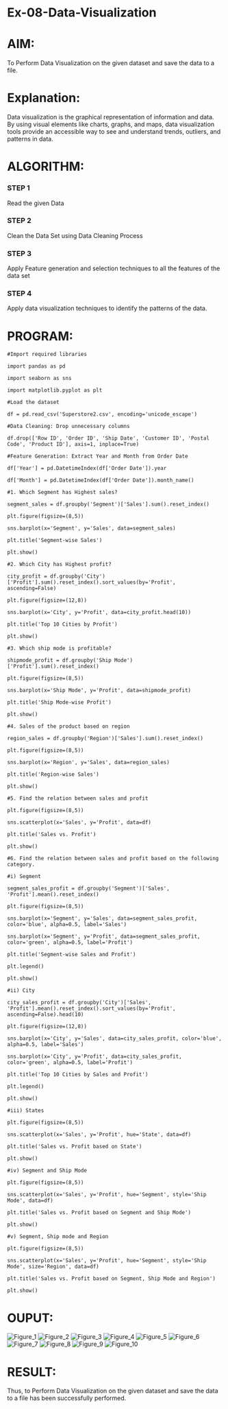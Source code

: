 # Ex-08-Data-Visualization

# AIM:

To Perform Data Visualization on the given dataset and save the data to a file. 

# Explanation:

Data visualization is the graphical representation of information and data. By using visual elements like charts, graphs, and maps, data visualization tools provide an accessible way to see and understand trends, outliers, and patterns in data.

# ALGORITHM:

### STEP 1

Read the given Data

### STEP 2

Clean the Data Set using Data Cleaning Process

### STEP 3

Apply Feature generation and selection techniques to all the features of the data set

### STEP 4

Apply data visualization techniques to identify the patterns of the data.

# PROGRAM:

    #Import required libraries

    import pandas as pd

    import seaborn as sns

    import matplotlib.pyplot as plt

    #Load the dataset

    df = pd.read_csv('Superstore2.csv', encoding='unicode_escape')

    #Data Cleaning: Drop unnecessary columns

    df.drop(['Row ID', 'Order ID', 'Ship Date', 'Customer ID', 'Postal Code', 'Product ID'], axis=1, inplace=True)

    #Feature Generation: Extract Year and Month from Order Date

    df['Year'] = pd.DatetimeIndex(df['Order Date']).year

    df['Month'] = pd.DatetimeIndex(df['Order Date']).month_name()

    #1. Which Segment has Highest sales?

    segment_sales = df.groupby('Segment')['Sales'].sum().reset_index()

    plt.figure(figsize=(8,5))

    sns.barplot(x='Segment', y='Sales', data=segment_sales)

    plt.title('Segment-wise Sales')

    plt.show()

    #2. Which City has Highest profit?

    city_profit = df.groupby('City')['Profit'].sum().reset_index().sort_values(by='Profit', ascending=False)

    plt.figure(figsize=(12,8))

    sns.barplot(x='City', y='Profit', data=city_profit.head(10))

    plt.title('Top 10 Cities by Profit')

    plt.show()

    #3. Which ship mode is profitable?

    shipmode_profit = df.groupby('Ship Mode')['Profit'].sum().reset_index()

    plt.figure(figsize=(8,5))

    sns.barplot(x='Ship Mode', y='Profit', data=shipmode_profit)

    plt.title('Ship Mode-wise Profit')

    plt.show()

    #4. Sales of the product based on region

    region_sales = df.groupby('Region')['Sales'].sum().reset_index()

    plt.figure(figsize=(8,5))

    sns.barplot(x='Region', y='Sales', data=region_sales)

    plt.title('Region-wise Sales')

    plt.show()

    #5. Find the relation between sales and profit

    plt.figure(figsize=(8,5))

    sns.scatterplot(x='Sales', y='Profit', data=df)

    plt.title('Sales vs. Profit')

    plt.show()

    #6. Find the relation between sales and profit based on the following category.

    #i) Segment

    segment_sales_profit = df.groupby('Segment')['Sales', 'Profit'].mean().reset_index()
    
    plt.figure(figsize=(8,5))
    
    sns.barplot(x='Segment', y='Sales', data=segment_sales_profit, color='blue', alpha=0.5, label='Sales')
    
    sns.barplot(x='Segment', y='Profit', data=segment_sales_profit, color='green', alpha=0.5, label='Profit')
    
    plt.title('Segment-wise Sales and Profit')
    
    plt.legend()
    
    plt.show()

    #ii) City

    city_sales_profit = df.groupby('City')['Sales', 'Profit'].mean().reset_index().sort_values(by='Profit', ascending=False).head(10)
    
    plt.figure(figsize=(12,8))
    
    sns.barplot(x='City', y='Sales', data=city_sales_profit, color='blue', alpha=0.5, label='Sales')
    
    sns.barplot(x='City', y='Profit', data=city_sales_profit, color='green', alpha=0.5, label='Profit')
    
    plt.title('Top 10 Cities by Sales and Profit')
    
    plt.legend()
    
    plt.show()

    #iii) States

    plt.figure(figsize=(8,5))

    sns.scatterplot(x='Sales', y='Profit', hue='State', data=df)

    plt.title('Sales vs. Profit based on State')

    plt.show()

    #iv) Segment and Ship Mode

    plt.figure(figsize=(8,5))

    sns.scatterplot(x='Sales', y='Profit', hue='Segment', style='Ship Mode', data=df)

    plt.title('Sales vs. Profit based on Segment and Ship Mode')

    plt.show()

    #v) Segment, Ship mode and Region

    plt.figure(figsize=(8,5))

    sns.scatterplot(x='Sales', y='Profit', hue='Segment', style='Ship Mode', size='Region', data=df)

    plt.title('Sales vs. Profit based on Segment, Ship Mode and Region')

    plt.show()

# OUPUT:
![Figure_1](https://user-images.githubusercontent.com/91734840/235737847-4030b496-1d40-4664-ba02-ff9d1d1f2a70.png)
![Figure_2](https://user-images.githubusercontent.com/91734840/235737905-c36fdbc7-6a50-437f-bb62-c59b967e71a4.png)
![Figure_3](https://user-images.githubusercontent.com/91734840/235737962-fe1e4677-c170-49b7-9b59-460f1f90a9ba.png)
![Figure_4](https://user-images.githubusercontent.com/91734840/235737975-c96de982-6c50-43ac-800c-3a3eeb463b94.png)
![Figure_5](https://user-images.githubusercontent.com/91734840/235737991-2644ecaa-98f7-4b7e-b003-e7274124f74c.png)
![Figure_6](https://github.com/Siddarthan999/Ex-08-Data-Visualization/assets/91734840/8e2a3ca2-92a2-40d4-993f-7ec5a33e476b)
![Figure_7](https://github.com/Siddarthan999/Ex-08-Data-Visualization/assets/91734840/0b18e935-25a2-4489-8197-61c1e25f307e)
![Figure_8](https://user-images.githubusercontent.com/91734840/235738051-df018720-d391-4afd-aa4c-9e99051f3b9a.png)
![Figure_9](https://user-images.githubusercontent.com/91734840/235738081-fa581566-5c31-4a0d-a054-fc25344fb606.png)
![Figure_10](https://user-images.githubusercontent.com/91734840/235738093-68565df2-348d-49bb-a98e-2422ab591fab.png)

# RESULT:

Thus, to Perform Data Visualization on the given dataset and save the data to a file has been successfully performed.
